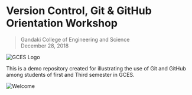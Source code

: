 # Version Control, Git & GitHub Orientation Workshop

> Gandaki College of Engineering and Science  
> December 28, 2018

![GCES Logo](https://gces.edu.np/wp-content/uploads/2019/07/gces_logo.png)

This is a demo repository created for illustrating the use of Git and GitHub among students of first and Third semester in GCES.

![Welcome](https://i.ibb.co/Mg9Jync/image.png)
